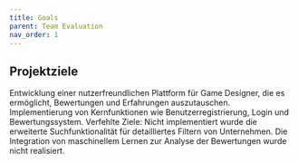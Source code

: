 ```yaml
---
title: Goals
parent: Team Evaluation
nav_order: 1
---
```



## Projektziele
Entwicklung einer nutzerfreundlichen Plattform für Game Designer, die es ermöglicht, Bewertungen und Erfahrungen auszutauschen. Implementierung von Kernfunktionen wie Benutzerregistrierung, Login und Bewertungssystem. Verfehlte Ziele: Nicht implementiert wurde die erweiterte Suchfunktionalität für detailliertes Filtern von Unternehmen. Die Integration von maschinellem Lernen zur Analyse der Bewertungen wurde nicht realisiert.
